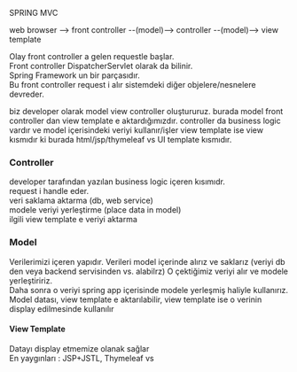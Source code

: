 SPRING MVC

web browser --> front controller --(model)--> controller --(model)--> view template

Olay front controller a gelen requestle başlar.<br>
Front controller DispatcherServlet olarak da bilinir.<br>
Spring Framework un bir parçasıdır. <br>
Bu front controller request i alır sistemdeki diğer objelere/nesnelere devreder. <br>

biz developer olarak model view controller oluştururuz. burada model front controller dan view template e aktardığımızdır.
controller da business logic vardır ve model içerisindeki veriyi kullanır/işler
view template ise view kısmıdır ki burada html/jsp/thymeleaf vs UI template kısmıdır.


### Controller
developer tarafından yazılan business logic içeren kısımıdr.
<br> request i handle eder.
<br> veri saklama aktarma (db, web service)
<br> modele veriyi yerleştirme (place data in model)
<br> ilgili view template e veriyi aktarma

### Model

Verilerimizi içeren yapıdır.
Verileri model içerinde alırız ve saklarız (veriyi db den veya backend servisinden vs. alabilrz)
O çektiğimiz veriyi alır ve modele yerleştiririz.<br>
Daha sonra o veriyi spring app içerisinde modele yerleşmiş haliyle kullanırız.
Model datası, view template e aktarılabilir, view template ise o verinin display edilmesinde kullanılır
#### View Template
Datayı display etmemize olanak sağlar <br>
En yaygınları : JSP+JSTL, Thymeleaf vs <br>

